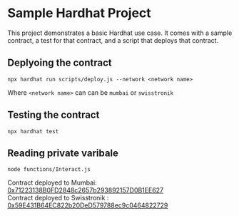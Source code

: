 # Sample Hardhat Project

This project demonstrates a basic Hardhat use case. It comes with a sample contract, a test for that contract, and a script that deploys that contract.

## Deplyoing the contract

```shell
npx hardhat run scripts/deploy.js --network <network name>
```

Where `<network name>` can can be `mumbai` or `swisstronik`

## Testing the contract
```shell
npx hardhat test
```

## Reading private varibale
```shell
node functions/Interact.js
```


Contract deployed to Mumbai: [0x71223138B0FD2848c2657b293892157D0B1EE627](https://mumbai.polygonscan.com/address/0x71223138B0FD2848c2657b293892157D0B1EE627)  
Contract deployed to Swisstronik : [0x59E431B64EC822b20DeD579788ec9c0464822729](https://explorer-evm.testnet.swisstronik.com/address/0x59E431B64EC822b20DeD579788ec9c0464822729)